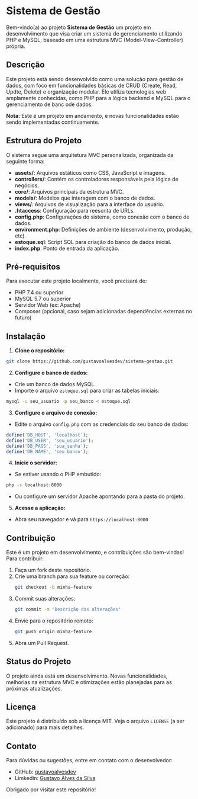 # Sistema de Gestão

Bem-vindo(a) ao projeto **Sistema de Gestão** um projeto em desenvolvimento que visa criar um sistema de gerenciamento utilizando PHP e MySQL, baseado em uma estrutura MVC (Model-View-Controller) própria.

## Descrição

Este projeto está sendo desenvolvido como uma solução para gestão de dados, com foco em funcionalidades básicas de CRUD (Create, Read, Updte, Delete)  e organização modular. Ele utiliza tecnologias web amplamente conhecidas, como PHP para a lógica backend e MySQL para o gerenciamento de banc ode dados.

**Nota:** Este é um projeto em andamento, e novas funcionalidades estão sendo implementadas continuamente.

## Estrutura do Projeto

O sistema segue uma arquitetura MVC personalizada, organizada da seguinte forma:

- **assets/**: Arquivos estáticos como CSS, JavaScript e imagens.
- **controllers/**: Contém os controladores responsáveis pela lógica de negócios.
- **core/**: Arquivos principais da estrutura MVC.
- **models/**: Modelos que interagem com o banco de dados.
- **views/**: Arquivos de visualização para a interface do usuário.
- **.htaccess**: Configuração para reescrita de URLs.
- **config.php**: Configurações do sistema, como conexão com o banco de dados.
- **environment.php**: Definições de ambiente (desenvolvimento, produção, etc).
- **estoque.sql**: Script SQL para criação do banco de dados inicial.
- **index.php**: Ponto de entrada da aplicação.

## Pré-requisitos

Para executar este projeto localmente, você precisará de:

- PHP 7.4 ou superior
- MySQL 5.7 ou superior
- Servidor Web (ex: Apache)
- Composer (opcional, caso sejam adicionadas dependências externas no futuro)

## Instalação

1. **Clone o repositório:**
```bash
git clone https://github.com/gustavoalvesdev/sistema-gestao.git
```

2. **Configure o banco de dados:**
- Crie um banco de dados MySQL.
- Importe o arquivo `estoque.sql` para criar as tabelas iniciais:
```bash
mysql -u seu_usuario -p seu_banco < estoque.sql
```

3. **Configure o arquivo de conexão:**
- Edite o arquivo `config.php` com as credenciais do seu banco de dados:
```php
define('DB_HOST', 'localhost');
define('DB_USER', 'seu_usuario');
define('DB_PASS', 'sua_senha');
define('DB_NAME', 'seu_banco');
```

4. **Inicie o servidor:**
- Se estiver usando o PHP embutido:
```bash
php -s localhost:8000
```

- Ou configure um servidor Apache apontando para a pasta do projeto.

5. **Acesse a aplicação:**
- Abra seu navegador e vá para `https://localhost:8000`

## Contribuição

Este é um projeto em desenvolvimento, e contribuições são bem-vindas! Para contribuir:

1. Faça um fork deste repositório.
2. Crie uma branch para sua feature ou correção:
   ```bash
   git checkout -b minha-feature
   ```
3. Commit suas alterações:
   ```bash
   git commit -m "Descrição das alterações"
   ```
4. Envie para o repositório remoto:
   ```bash
   git push origin minha-feature
   ```
5. Abra um Pull Request.

## Status do Projeto

O projeto ainda está em desenvolvimento. Novas funcionalidades, melhorias na estrutura MVC e otimizações estão planejadas para as próximas atualizações.

## Licença

Este projeto é distribuído sob a licença MIT. Veja o arquivo `LICENSE` (a ser adicionado) para mais detalhes.

## Contato

Para dúvidas ou sugestões, entre em contato com o desenvolvedor:
- GitHub: [gustavoalvesdev](https://github.com/gustavoalvesdev)
- Limkedin: [Gustavo Alves da Silva](https://www.linkedin.com/in/gustavo-alves-programador/)

Obrigado por visitar este repositório!